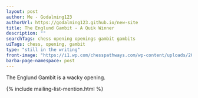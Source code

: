 ```yaml
---
layout: post
author: Me - Godalming123
authorUrl: https://godalming123.github.io/new-site
title: The Englund Gambit - A Quik Winner
description: ""
searchTags: chess opening openings gambit gambits
uiTags: chess, opening, gambit
type: "still in the writing"
front-image: "https://i1.wp.com/chesspathways.com/wp-content/uploads/2019/10/49a.png?resize=300%2C300&ssl=1"
barba-page-namespace: post
---
```


The Englund Gambit is a wacky opening.

{% include mailing-list-mention.html %}
